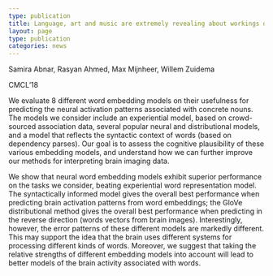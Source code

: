 ```yaml
---
type: publication
title: Language, art and music are extremely revealing about workings of the human mind
layout: page
type: publication
categories: news
---
```


Samira Abnar, Rasyan Ahmed, Max Mijnheer, Willem Zuidema

CMCL’18

We evaluate 8 different word embedding models on their usefulness for predicting the neural activation patterns associated with concrete nouns. The models we consider include an experiential model, based on crowd-sourced association data, several popular neural and distributional models, and a model that reflects the syntactic context of words (based on dependency parses). Our goal is to assess the cognitive plausibility of these various embedding models, and understand how we can further improve our methods for interpreting brain imaging data.

We show that neural word embedding models exhibit superior performance on the tasks we consider, beating experiential word representation model. The syntactically informed model gives the overall best performance when predicting brain activation patterns from word embeddings; the GloVe distributional method gives the overall best performance when predicting in the reverse direction (words vectors from brain images). Interestingly, however, the error patterns of these different models are markedly different. This may support the idea that the brain uses different systems for processing different kinds of words. Moreover, we suggest that taking the relative strengths of different embedding models into account will lead to better models of the brain activity associated with words.